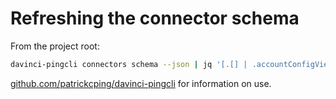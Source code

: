 # Refreshing the connector schema

From the project root:

```sh
davinci-pingcli connectors schema --json | jq '[.[] | .accountConfigView.items as $items | {"name": .name, "connectorId": .connectorId, "connectorCategories": .connectorCategories, "properties": (.properties // {} | with_entries(select(.key as $k | ($items // [] | map(.propertyName)) | index($k))))}]' > internal/generate/connector_schema/connector-schema.json
```

[github.com/patrickcping/davinci-pingcli](https://github.com/patrickcping/davinci-pingcli) for information on use.
